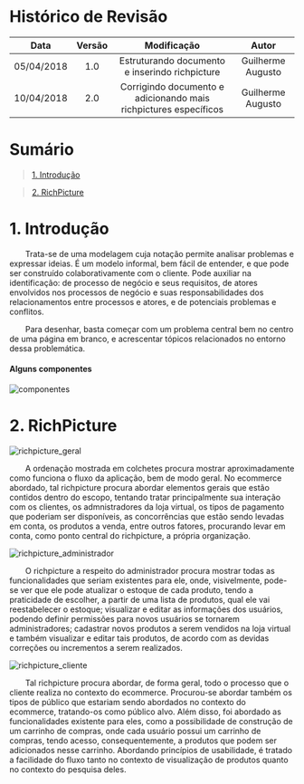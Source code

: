 # Histórico de Revisão

|    Data    | Versão |                                         Modificação                                        |                Autor                |
|:----------:|:------:|:----------------------------------------------------------------------------------------:|:-----------------------------------:|
| 05/04/2018 | 1.0 | Estruturando documento e inserindo richpicture | Guilherme Augusto |
| 10/04/2018 | 2.0 | Corrigindo documento e adicionando mais richpictures específicos | Guilherme Augusto |
# Sumário

>[1. Introdução](#1-introdução)

>[2. RichPicture](#2-richpicture)

# 1. Introdução

&emsp;&emsp;Trata-se de uma modelagem cuja notação permite analisar problemas e expressar ideias. É um modelo informal, bem fácil de entender, e que pode ser construído colaborativamente com o cliente. Pode auxiliar na identificação: de processo de negócio e seus requisitos, de atores envolvidos nos processos de negócio e suas responsabilidades dos relacionamentos entre processos e atores, e de potenciais problemas e conflitos.

&emsp;&emsp;Para desenhar, basta começar com um problema central bem no centro de uma página em branco, e acrescentar tópicos relacionados no entorno dessa problemática.

#### Alguns componentes
![componentes](https://user-images.githubusercontent.com/18387694/32692527-6bc77952-c700-11e7-89d9-0e26f7332b65.png)

# 2. RichPicture

![richpicture_geral](https://user-images.githubusercontent.com/26308278/39914631-fb16296e-54db-11e8-9e43-0088f0fcb66e.jpg)

&emsp;&emsp;A ordenação mostrada em colchetes procura mostrar aproximadamente como funciona o fluxo da aplicação, bem de modo geral. No ecommerce abordado, tal richpicture procura abordar elementos gerais que estão contidos dentro do escopo, tentando tratar principalmente sua interação com os clientes, os admnistradores da loja virtual, os tipos de pagamento que poderiam ser disponíveis, as concorrências que estão sendo levadas em conta, os produtos a venda, entre outros fatores, procurando levar em conta, como ponto central do richpicture, a própria organização.

![richpicture_administrador](https://user-images.githubusercontent.com/26308278/39914793-7f894c08-54dc-11e8-929d-fbfb4a24dd43.jpg)

&emsp;&emsp;O richpicture a respeito do administrador procura mostrar todas as funcionalidades que seriam existentes para ele, onde, visivelmente, pode-se ver que ele pode atualizar o estoque de cada produto, tendo a praticidade de escolher, a partir de uma lista de produtos, qual ele vai reestabelecer o estoque; visualizar e editar as informações dos usuários, podendo definir permissões para novos usuários se tornarem administradores; cadastrar novos produtos a serem vendidos na loja virtual e também visualizar e editar tais produtos, de acordo com as devidas correções ou incrementos a serem realizados.

![richpicture_cliente](https://user-images.githubusercontent.com/26308278/39914801-8296bf02-54dc-11e8-825d-d58c3df17b0f.jpg)

&emsp;&emsp;Tal richpicture procura abordar, de forma geral, todo o processo que o cliente realiza no contexto do ecommerce. Procurou-se abordar também os tipos de público que estariam sendo abordados no contexto do ecommerce, tratando-os como público alvo. Além disso, foi abordado as funcionalidades existente para eles, como a possibilidade de construção de um carrinho de compras, onde cada usuário possui um carrinho de compras, tendo acesso, consequentemente, a produtos que podem ser adicionados nesse carrinho. Abordando princípios de usabilidade, é tratado a facilidade do fluxo tanto no contexto de visualização de produtos quanto no contexto do pesquisa deles.
